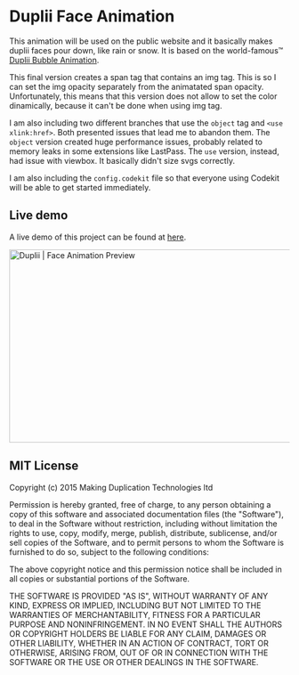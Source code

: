 # Duplii Face Animation

This animation will be used on the public website and it basically makes duplii faces pour down, like rain or snow. It is based on the world-famous™ [Duplii Bubble Animation](https://github.com/duplii/duplii-bubble).

This final version creates a span tag that contains an img tag. This is so I can set the img opacity separately from the animatated span opacity. Unfortunately, this means that this version does not allow to set the color dinamically, because it can't be done when using img tag.

I am also including two different branches that use the `object` tag and `<use xlink:href>`. Both presented issues that lead me to abandon them. The `object` version created huge performance issues, probably related to memory leaks in some extensions like LastPass. The `use` version, instead, had issue with viewbox. It basically didn't size svgs correctly.

I am also including the `config.codekit` file so that everyone using Codekit will be able to get started immediately.

## Live demo

A live demo of this project can be found at [here](http://duplii.github.io/duplii-bubble/ "Duplii | We Make Duplication Happen").

<img src="http://duplii.github.io/duplii-bubble/screenshot.png" width="856" height="347" alt="Duplii | Face Animation Preview" />

## MIT License

Copyright (c) 2015 Making Duplication Technologies ltd

Permission is hereby granted, free of charge, to any person obtaining a copy
of this software and associated documentation files (the "Software"), to deal
in the Software without restriction, including without limitation the rights
to use, copy, modify, merge, publish, distribute, sublicense, and/or sell
copies of the Software, and to permit persons to whom the Software is
furnished to do so, subject to the following conditions:

The above copyright notice and this permission notice shall be included in all
copies or substantial portions of the Software.

THE SOFTWARE IS PROVIDED "AS IS", WITHOUT WARRANTY OF ANY KIND, EXPRESS OR
IMPLIED, INCLUDING BUT NOT LIMITED TO THE WARRANTIES OF MERCHANTABILITY,
FITNESS FOR A PARTICULAR PURPOSE AND NONINFRINGEMENT. IN NO EVENT SHALL THE
AUTHORS OR COPYRIGHT HOLDERS BE LIABLE FOR ANY CLAIM, DAMAGES OR OTHER
LIABILITY, WHETHER IN AN ACTION OF CONTRACT, TORT OR OTHERWISE, ARISING FROM,
OUT OF OR IN CONNECTION WITH THE SOFTWARE OR THE USE OR OTHER DEALINGS IN THE
SOFTWARE.


